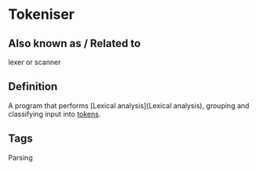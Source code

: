 # Tokeniser

## Also known as / Related to
lexer or scanner

## Definition
A program that performs [Lexical analysis](Lexical analysis), grouping and classifying input into [tokens](Token).

## Tags
Parsing


